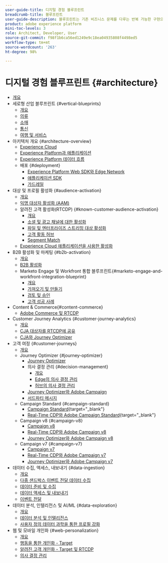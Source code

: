 ```yaml
---
user-guide-title: 디지털 경험 블루프린트
breadcrumb-title: 블루프린트
user-guide-description: 블루프린트는 기존 비즈니스 문제를 다루는 반복 가능한 구현으로 아키텍처 다이어그램, 기술적 고려 사항 및 관련 설명서 링크 등을 포함하고 있습니다.
product: adobe experience platform
mini-toc-levels: 3
role: Architect, Developer, User
source-git-commit: f98f1b6ca56ed1249e9c18ea04935808f4498ed5
workflow-type: tm+mt
source-wordcount: '263'
ht-degree: 98%

---
```



# 디지털 경험 블루프린트 {#architecture}

+ [개요](/help/blueprints/overview.md)
+ 세로형 산업 블루프린트 {#vertical-blueprints}
   + [개요](/help/blueprints/vertical-blueprints/overview.md)
   + [의류](/help/blueprints/vertical-blueprints/apparel.md)
   + [소매](/help/blueprints/vertical-blueprints/retail.md)
   + [통신](/help/blueprints/vertical-blueprints/telecommunications.md)
   + [여행 및 서비스](/help/blueprints/vertical-blueprints/travel-hospitality.md)
+ 아키텍처 개요 {#architecture-overview}
   + [Experience Cloud](/help/blueprints/experience-platform/experience-cloud.md)
   + [Experience Platform과 애플리케이션](/help/blueprints/experience-platform/platform-applications.md)
   + [Experience Platform 데이터 흐름](/help/blueprints/experience-platform/platform-data-flow.md)
   + 배포 {#deployment}
      + [Experience Platform Web SDK와 Edge Network](/help/blueprints/experience-platform/deployment/websdk.md)
      + [애플리케이션 SDK](/help/blueprints/experience-platform/deployment/appsdk.md)
      + [가드레일](/help/blueprints/experience-platform/deployment/guardrails.md)
+ 대상 및 프로필 활성화 {#audience-activation}
   + [개요](/help/blueprints/audience-activation/overview.md)
   + [익명 대상자 활성화  (AAM)](/help/blueprints/audience-activation/anonymous.md)
   + 알려진 고객 활성화(RTCDP) {#known-customer-audience-activation}
      + [개요](/help/blueprints/audience-activation/known.md)
      + [소셜 및 광고 채널에 대한 활성화](/help/blueprints/audience-activation/advertising-activation.md)
      + [파일 및 엔터프라이즈 스트리밍 대상 활성화](/help/blueprints/audience-activation/enterprise-destinations.md)
      + [고객 활동 허브 ](/help/blueprints/audience-activation/customer-activity.md)
      + [Segment Match](/help/blueprints/audience-activation/segment-match.md)
   + [Experience Cloud 애플리케이션을 사용한 활성화](/help/blueprints/audience-activation/platform-and-applications.md)
+ B2B 활성화 및 마케팅 {#b2b-activation}
   + [개요](/help/blueprints/b2b/overview.md)
   + [B2B 활성화](/help/blueprints/b2b/b2bactivation.md)
   + Marketo Engage 및 Workfront 통합 블루프린트{#marketo-engage-and-workfront-integration-blueprint}
      + [개요](/help/blueprints/b2b/marketo-engage-and-workfront-integration-blueprint/overview.md)
      + [가져오기 및 만들기](/help/blueprints/b2b/marketo-engage-and-workfront-integration-blueprint/intake-and-create.md)
      + [검토 및 승인](/help/blueprints/b2b/marketo-engage-and-workfront-integration-blueprint/review-and-approve-blueprint.md)
      + [고객 성공 사례](/help/blueprints/b2b/marketo-engage-and-workfront-integration-blueprint/customer-success-stories.md)
+ Content &amp; Commerce{#content-commerce}
   + [Adobe Commerce 및 RTCDP](/help/blueprints/content-commerce/commerce/commerce-rtcdp.md)
+ Customer Journey Analytics {#customer-journey-analytics}
   + [개요](/help/blueprints/customer-journey-analytics/overview.md)
   + [CJA 대상자를 RTCDP에 공유](/help/blueprints/customer-journey-analytics/cja-rtcdp.md)
   + [CJA와 Journey Optimizer](/help/blueprints/customer-journey-analytics/cja-ajo.md)
+ 고객 여정 {#customer-journeys}
   + [개요](/help/blueprints/customer-journeys/overview.md)
   + Journey Optimizer {#journey-optimizer}
      + [Journey Optimizer](/help/blueprints/customer-journeys/journey-optimizer.md)
      + 의사 결정 관리 {#decision-management}
         + [개요](/help/blueprints/customer-journeys/decision_management/decision-management-overview.md)
         + [Edge의 의사 결정 관리](/help/blueprints/customer-journeys/decision_management/decision-management-edge.md)
         + [허브의 의사 결정 관리](/help/blueprints/customer-journeys/decision_management/decision-management-hub.md)
      + [Journey Optimizer와 Adobe Campaign  ](/help/blueprints/customer-journeys/ajo-and-campaign.md)
      + [서드파티 메시지](/help/blueprints/customer-journeys/3rd-party-messaging.md)
   + Campaign Standard {#campaign-standard}
      + [Campaign Standard](https://experienceleague.adobe.com/docs/campaign-standard.html?lang=ko){target="_blank"}
      + [Real-Time CDP와 Adobe Campaign Standard](https://experienceleague.adobe.com/docs/campaign-standard/using/integrating-with-adobe-cloud/adobe-experience-platform/aep-sources-destinations/get-started-sources-destinations.html?lang=ko){target="_blank"}
   + Campaign v8 {#campaign-v8}
      + [Campaign v8](/help/blueprints/customer-journeys/campaign-v8.md)
      + [Real-Time CDP와 Adobe Campaign v8](/help/blueprints/customer-journeys/rtcdp-and-campaign-v8.md)
      + [Journey Optimizer와 Adobe Campaign v8](/help/blueprints/customer-journeys/ajo-and-campaign-v8.md)
   + Campaign v7 {#campaign-v7}
      + [Campaign v7](/help/blueprints/customer-journeys/campaign-v7.md)
      + [Real-Time CDP와 Adobe Campaign  v7](/help/blueprints/customer-journeys/rtcdp-and-campaign.md)
      + [Journey Optimizer와 Adobe Campaign v7](/help/blueprints/customer-journeys/ajo-and-campaign-v7.md)
+ 데이터 수집, 액세스, 내보내기 {#data-ingestion}
   + [개요](/help/blueprints/data-ingestion/overview.md)
   + [다중 샌드박스 이벤트 전달 데이터 수집](/help/blueprints/data-ingestion/multi-sandbox-event-forwarding.md)
   + [데이터 준비 및 수집 ](/help/blueprints/data-ingestion/ingestion.md)
   + [데이터 액세스 및 내보내기](/help/blueprints/data-ingestion/egress.md)
   + [이벤트 전달](/help/blueprints/data-ingestion/server-side-collection.md)
+ 데이터 분석, 인텔리전스 및 AI/ML {#data-exploration}
   + [개요](/help/blueprints/data-insights/overview.md)
   + [데이터 분석 및 인텔리전스](/help/blueprints/data-insights/analysis.md)
   + [사용자 정의 데이터 과학을 통한 프로필 강화 ](/help/blueprints/data-insights/data-science.md)
+ 웹 및 모바일 개인화 {#web-personalization}
   + [개요](/help/blueprints/web-personalization/overview.md)
   + [행동을 통한 개인화  - Target](/help/blueprints/web-personalization/behavioral.md)
   + [알려진 고객 개인화 - Target 및 RTCDP](/help/blueprints/web-personalization/known-personalization.md)
   + [의사 결정 관리](/help/blueprints/web-personalization/decision-management-edge.md)